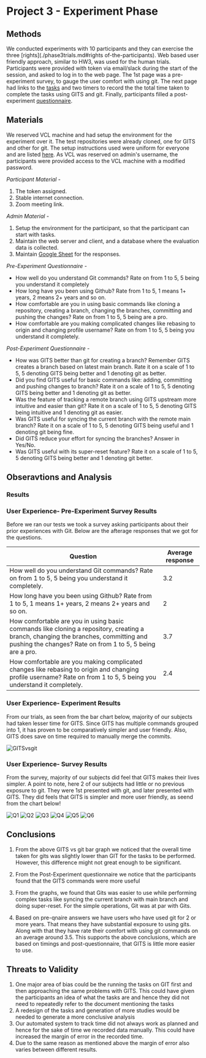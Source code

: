 # Project 3 - Experiment Phase

## Methods

We conducted experiments with 10 participants and they can exercise the three [rights](./phase3trials.md#rights of-the-participants). Web based user friendly approach, similar to HW3, was used for the human trials. Participants were provided with token via email/slack during the start of the session, and asked to log in to the web page. The 1st page was a pre-experiment survey, to gauge the user comfort with using git. The next page had links to the [tasks](./phase3trials.md#Experiment) and two timers to record the the total time taken to complete the tasks using GITS and git. Finally, participants filled a post-experiment [questionnaire](https://forms.gle/cvH3f6aYvojgsyVv5).

## Materials

We reserved VCL machine and had setup the environment for the experiment over it. The test repositories were already cloned, one for GITS and other for git. The setup instructions used were uniform for everyone and are listed [here](./phase3trials.md#vcl-steps). As VCL was reserved on admin's username, the participants were provided access to the VCL machine with a modified password.

*Participant Material -*

1. The token assigned.
2. Stable internet connection.
3. Zoom meeting link.

*Admin Material -*
  
 1. Setup the environment for the participant, so that the participant can start with tasks.
 2. Maintain the web server and client, and a database where the evaluation data is collected.
 3. Maintain [Google Sheet](https://docs.google.com/spreadsheets/d/1tOIt74jks1LuwuVr8lcL8rNQJvhnQANgWujmBZlEMG8/edit?usp=sharing) for the responses.

*Pre-Experiment Questionnaire -*

 - How well do you understand Git commands? Rate on from 1 to 5, 5 being you understand it completely
 - How long have you been using Github? Rate from 1 to 5, 1 means 1+ years, 2 means 2+ years and so on.
 - How comfortable are you in using basic commands like cloning a repository, creating a branch, changing the branches, committing and pushing the changes? Rate on from 1 to 5, 5 being are a pro.
 - How comfortable are you making complicated changes like rebasing to origin and changing profile username? Rate on from 1 to 5, 5 being you understand it completely.

*Post-Experiment Questionnaire -*

  - How was GITS better than git for creating a branch? Remember GITS creates a branch based on latest main branch. Rate it on a scale of 1 to 5, 5 denoting GITS being better and 1 denoting git as better.
  - Did you find GITS useful for basic commands like: adding, committing and pushing changes to branch? Rate it on a scale of 1 to 5, 5 denoting GITS being better and 1 denoting git as better.
  - Was the feature of tracking a remote branch using GITS upstream more intuitive and easier than git? Rate it on a scale of 1 to 5, 5 denoting GITS being intuitive and 1 denoting git as easier.
  - Was GITS useful for syncing the current branch with the remote main branch? Rate it on a scale of 1 to 5, 5 denoting GITS being useful and 1 denoting git being fine.
  - Did GITS reduce your effort for syncing the branches? Answer in Yes/No.
  - Was GITS useful with its super-reset feature? Rate it on a scale of 1 to 5, 5 denoting GITS being better and 1 denoting git better.

## Obseravtions and Analysis

### Results

### User Experience- Pre-Experiment Survey Results
Before we ran our tests we took a survey asking participants about their prior experiences with Git. Below are the afterage responses that we got for the questions.

| Question  | Average response |
| --------- | ---------------- |
| How well do you understand Git commands? Rate on from 1 to 5, 5 being you understand it completely. |  3.2  |
| How long have you been using Github? Rate from 1 to 5, 1 means 1+ years, 2 means 2+ years and so on. | 2 |
| How comfortable are you in using basic commands like cloning a repository, creating a branch, changing the branches, committing and pushing the changes? Rate on from 1 to 5, 5 being are a pro. | 3.7 |
| How comfortable are you making complicated changes like rebasing to origin and changing profile username? Rate on from 1 to 5, 5 being you understand it completely. | 2.4 |

### User Experience- Experiment Results

From our trials, as seen from the bar chart below, majority of our subjects had taken lesser time for GITS. Since GITS has multiple commands grouped into 1, it has proven to be comparatively simpler and user friendly. Also, GITS does save on time required to manually merge the commits. 

![GITSvsgit](/images/GITSvsgit.png)

### User Experience- Survey Results

From the survey, majority of our subjects did feel that GITS makes their lives simpler. 
A point to note, here 2 of our subjects had little or no previous exposure to git. They were 1st presented with git, and later presented with GITS. They did feels that GITS is simpler and more user friendly, as seend from the chart below! 

![Q1](/images/q1.png)
![Q2](/images/q2.png)
![Q3](/images/q3.png)
![Q4](/images/q4.png)
![Q5](/images/q5.png)
![Q6](/images/q6.png)

## Conclusions

1. From the above GITS vs git bar graph we noticed that the overall time taken for gits was slightly lower than GIT for the tasks to be performed. However, this difference might not great enough to be significant.

2. From the Post-Experiment questionnaire we notice that the participants found that the GITS commands were more useful

3. From the graphs, we found that Gits was easier to use while performing complex tasks like syncing the current branch with main branch and doing super-reset. For the simple operations, Git was at par with Gits.

4. Based on pre-qnaire answers we have users who have used git for 2 or more years. That means they have substantial exposure to using gits. Along with that they have rate their comfort with using git commands on an average around 3.5. This supports the above conclusions, which are based on timings and post-questionnaire, that GITS is little more easier to use.

## Threats to Validity

1. One major area of bias could be the running the tasks on GIT first and then approaching the same problems with GITS. This could have given the participants an idea of what the tasks are and hence they did not need to repeatedly refer to the document mentioning the tasks
2. A redesign of the tasks and generation of more studies would be needed to generate a more conclusive analysis
3. Our automated system to track time did not always work as planned and hence for the sake of time we recorded data manually. This could have increased the margin of error in the recorded time.
4. Due to the same reason as mentioned above the margin of error also varies between different results.

